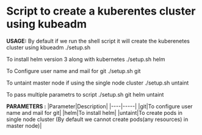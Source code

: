 # Script to create a kuberentes cluster using kubeadm

**USAGE:**
By default if we run the shell script it will create the kuberenetes cluster using kbueadm
./setup.sh

To install helm version 3 along with kubernetes
./setup.sh helm

To Configure user name and mail for git
./setup.sh git

To untaint master node if using the single node cluster
./setup.sh untaint

To pass multiple parametrs to script
./setup.sh git helm untaint

**PARAMETERS :**
|Parameter|Description| 
|----|-----|
|git|To configure user name and mail for git|
|helm|To install helm|
|untaint|To create pods in single node cluster (By default we cannot create pods(any resources) in master node)|
